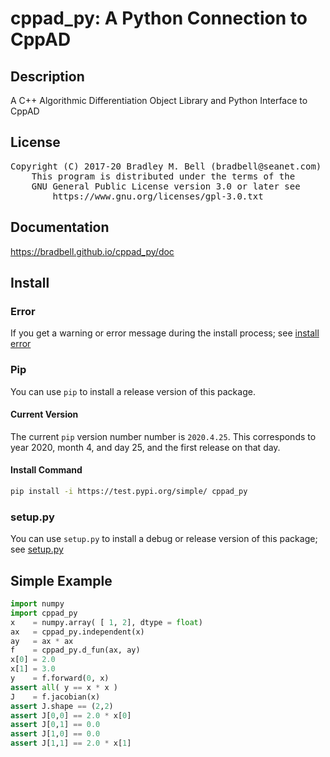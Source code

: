 # cppad\_py: A Python Connection to CppAD

## Description
A C++ Algorithmic Differentiation Object Library and Python Interface to CppAD

## License
<pre>
Copyright (C) 2017-20 Bradley M. Bell (bradbell@seanet.com)
    This program is distributed under the terms of the
    GNU General Public License version 3.0 or later see
        https://www.gnu.org/licenses/gpl-3.0.txt
</pre>

## Documentation
<https://bradbell.github.io/cppad_py/doc>

## Install

### Error
If you get a warning or error message during the install process; see
[install error](https://bradbell.github.io/cppad_py/doc/install_error.htm)

### Pip
You can use `pip` to install a release version of this package.

#### Current Version
The current `pip` version number number is `2020.4.25`.
This corresponds to year 2020, month 4, and day 25,
and the first release on that day.

#### Install Command
```sh
pip install -i https://test.pypi.org/simple/ cppad_py
```

### setup.py
You can use `setup.py` to install a debug or release version of this package;
see [setup.py](https://bradbell.github.io/cppad_py/doc/setup.py.htm)

## Simple Example
```python
import numpy
import cppad_py
x    = numpy.array( [ 1, 2], dtype = float)
ax   = cppad_py.independent(x)
ay   = ax * ax
f    = cppad_py.d_fun(ax, ay)
x[0] = 2.0
x[1] = 3.0
y    = f.forward(0, x)
assert all( y == x * x )
J    = f.jacobian(x)
assert J.shape == (2,2)
assert J[0,0] == 2.0 * x[0]
assert J[0,1] == 0.0
assert J[1,0] == 0.0
assert J[1,1] == 2.0 * x[1]
```
